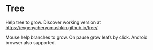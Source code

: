 # Tree

Help tree to grow.
Discover working version at https://evgenycheryomushkin.github.io/tree/

Mouse help branches to grow. On pause grow leafs by click. Android browser also supported.